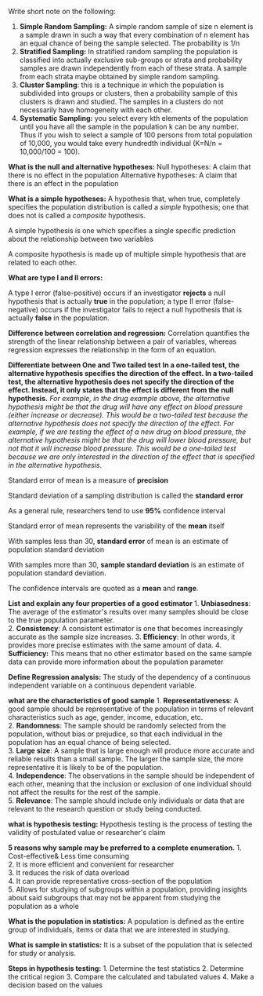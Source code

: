 Write short note on the following:
1. **Simple Random Sampling:** A simple random sample of size n element is a sample drawn in such a way that every combination of n element has an equal chance of being the sample selected. The probability is 1/n
2. **Stratified Sampling:** In stratified random sampling the population is classified into actually exclusive sub-groups or strata and probability samples are drawn independently from each of these strata. A sample from each strata maybe obtained by simple random sampling.
3. **Cluster Sampling**: this is a technique in which the population is subdivided into groups or clusters, then a probability sample of this clusters is drawn and studied. The samples in a clusters do not necessarily have homogeneity with each other. 
4. **Systematic Sampling:** you select every kth elements of the population until you have all the sample in the population k can be any number. Thus if you wish to select a sample of 100 persons from total population of 10,000, you would take every hundredth individual (K=N/n = 10,000/100 = 100).


**What is the null and alternative hypotheses:**
Null hypotheses: A claim that there is no effect in the population
Alternative hypotheses: A claim that there is an effect in the population

**What is a simple hypotheses:**
A hypothesis that, when true, completely specifies the population distribution is called a _simple_ hypothesis; one that does not is called a _composite_ hypothesis.

A simple hypothesis is one which specifies a single specific prediction about the relationship between two variables

A composite hypothesis is made up of multiple simple hypothesis that are related to each other. 

**What are type I and II errors:**

A type I error (false-positive) occurs if an investigator **rejects** a null hypothesis that is actually **true** in the population; 
a type II error (false-negative) occurs if the investigator fails to reject a null hypothesis that is actually **false** in the population.

**Difference between correlation and regression:**
Correlation quantifies the strength of the linear relationship between a pair of variables, whereas regression expresses the relationship in the form of an equation.


**Differentiate between One and Two tailed test**
	**In a one-tailed test, the alternative hypothesis specifies the direction of the effect.
	In a two-tailed test, the alternative hypothesis does not specify the direction of the effect. Instead, it only states that the effect is different from the null hypothesis.**
	*For example, in the drug example above, the alternative hypothesis might be that the drug will have any effect on blood pressure (either increase or decrease). This would be a two-tailed test because the alternative hypothesis does not specify the direction of the effect.*
	*For example, if we are testing the effect of a new drug on blood pressure, the alternative hypothesis might be that the drug will lower blood pressure, but not that it will increase blood pressure. This would be a one-tailed test because we are only interested in the direction of the effect that is specified in the alternative hypothesis.*

Standard error of mean is a measure of **precision**

Standard deviation of a sampling distribution is called the **standard error**

As a general rule, researchers tend to use **95%** confidence interval

Standard error of mean represents the variability of the **mean** itself

With samples less than 30, **standard error** of mean is an estimate of population standard deviation

With samples more than 30, **sample standard deviation** is an estimate of population standard deviation.

The confidence intervals are quoted as a **mean** and **range**. 

**List and explain any four properties of a good estimator**
	1.  **Unbiasedness**: The average of the estimator's results over many samples should be close to the true population parameter.    
	2.  **Consistency**: A consistent estimator is one that becomes increasingly accurate as the sample size increases.
	3.  **Efficiency**:  In other words, it provides more precise estimates with the same amount of data.
	4.  **Sufficiency:** This means that no other estimator based on the same sample data can provide more information about the population parameter


**Define Regression analysis:** The study of the dependency of a continuous independent variable on a continuous dependent variable. 

**what are the characteristics of good sample**
	1.  **Representativeness**: A good sample should be representative of the population in terms of relevant characteristics such as age, gender, income, education, etc.    
	2.  **Randomness**: The sample should be randomly selected from the population, without bias or prejudice, so that each individual in the population has an equal chance of being selected.    
	3.  **Large size**: A sample that is large enough will produce more accurate and reliable results than a small sample. The larger the sample size, the more representative it is likely to be of the population.    
	4.  **Independence**: The observations in the sample should be independent of each other, meaning that the inclusion or exclusion of one individual should not affect the results for the rest of the sample.    
	5.  **Relevance**: The sample should include only individuals or data that are relevant to the research question or study being conducted.
    


**what is hypothesis testing:**
	Hypothesis testing is the process of testing the validity of postulated value or researcher's claim

**5 reasons why sample may be preferred to a complete enumeration.** 
	1. Cost-effective& Less time consuming    
	2. It is more efficient and convenient for researcher    
	3. It reduces the risk of data overload    
	4. It can provide representative cross-section of the population    
	5. Allows for studying of subgroups within a population, providing insights about said subgroups that may not be apparent from studying the population as a whole


**What is the population in statistics:**
	A population is defined as the entire group of individuals, items or data that we are interested in studying. 

**What is sample in statistics:**
	It is a subset of the population that is selected for study  or analysis. 

**Steps in hypothesis testing:**
	1. Determine the test statistics
	2. Determine the critical region
	3. Compare the calculated and tabulated values
	4. Make a decision based on the values